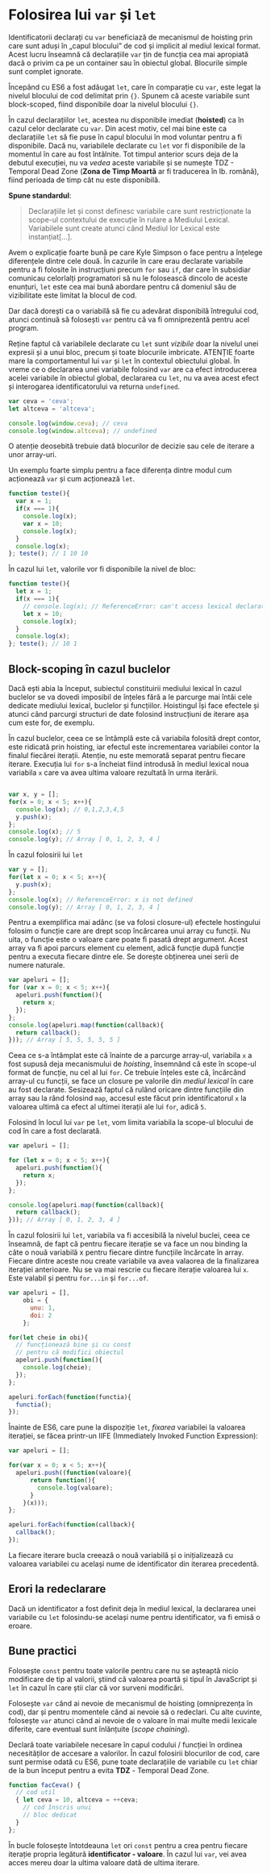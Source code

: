# Folosirea lui `var` și `let`

Identificatorii declarați cu `var` beneficiază de mecanismul de hoisting prin care sunt aduși în „capul blocului” de cod și implicit al mediul lexical format. Acest lucru înseamnă că declarațiile `var` țin de funcția cea mai apropiată dacă o privim ca pe un container sau în obiectul global. Blocurile simple sunt complet ignorate.

Începând cu ES6 a fost adăugat `let`, care în comparație cu `var`, este legat la nivelul blocului de cod delimitat prin `{}`. Spunem că aceste variabile sunt block-scoped, fiind disponibile doar la nivelul blocului `{}`.

În cazul declarațiilor `let`, acestea nu disponibile imediat (**hoisted**) ca în cazul celor declarate cu `var`. Din acest motiv, cel mai bine este ca declarațiile `let` să fie puse în capul blocului în mod voluntar pentru a fi disponibile. Dacă nu, variabilele declarate cu `let` vor fi disponibile de la momentul în care au fost întâlnite. Tot timpul anterior scurs deja de la debutul execuției, nu va *vedea* aceste variabile și se numește TDZ - Temporal Dead Zone (**Zona de Timp Moartă** ar fi traducerea în lb. română), fiind perioada de timp cât nu este disponibilă.

**Spune standardul**:

> Declarațiile let și const definesc variabile care sunt restricționate la scope-ul contextului de execuție în rulare a Mediului Lexical. Variabilele sunt create atunci când Mediul lor Lexical este instanțiat\[...].

Avem o explicație foarte bună pe care Kyle Simpson o face pentru a înțelege diferențele dintre cele două. În cazurile în care erau declarate variabile pentru a fi folosite în instrucțiuni precum `for` sau `if`, dar care în subsidiar comunicau celorlalți programatori să nu le folosească dincolo de aceste enunțuri, `let` este cea mai bună abordare pentru că domeniul său de vizibilitate este limitat la blocul de cod.

Dar dacă dorești ca o variabilă să fie cu adevărat disponibilă întregului cod, atunci continuă să folosești `var` pentru că va fi omniprezentă pentru acel program.

Reține faptul că variabilele declarate cu `let` sunt *vizibile* doar la nivelul unei expresii și a unui bloc, precum și toate blocurile imbricate. ATENȚIE foarte mare la comportamentul lui `var` și `let` în contextul obiectului global. În vreme ce o declararea unei variabile folosind `var` are ca efect introducerea acelei variabile în obiectul global, declararea cu `let`, nu va avea acest efect și interogarea identificatorului va returna `undefined`.

```javascript
var ceva = 'ceva';
let altceva = 'altceva';

console.log(window.ceva); // ceva
console.log(window.altceva); // undefined
```

O atenție deosebită trebuie dată blocurilor de decizie sau cele de iterare a unor array-uri.

Un exemplu foarte simplu pentru a face diferența dintre modul cum acționează `var` și cum acționează `let`.

```javascript
function teste(){
  var x = 1;
  if(x === 1){
    console.log(x);
    var x = 10;
    console.log(x);
  }
  console.log(x);
}; teste(); // 1 10 10
```
În cazul lui `let`, valorile vor fi disponibile la nivel de bloc:

```javascript
function teste(){
  let x = 1;
  if(x === 1){
    // console.log(x); // ReferenceError: can't access lexical declaration `x' before initialization
    let x = 10;
    console.log(x);
  }
  console.log(x);
}; teste(); // 10 1
```

## Block-scoping în cazul buclelor

Dacă ești abia la început, subiectul constituirii mediului lexical în cazul buclelor se va dovedi imposibil de înțeles fără a le parcurge mai întâi cele dedicate mediului lexical, buclelor și funcțiilor. Hoistingul își face efectele și atunci când parcurgi structuri de date folosind instrucțiuni de iterare așa cum este for, de exemplu.

În cazul buclelor, ceea ce se întâmplă este că variabila folosită drept contor, este ridicată prin hoisting, iar efectul este incrementarea variabilei contor la finalul fiecărei iterații. Atenție, nu este memorată separat pentru fiecare iterare. Execuția lui `for` s-a încheiat fiind introdusă în mediul lexical noua variabila `x` care va avea ultima valoare rezultată în urma iterării.

```javascript

var x, y = [];
for(x = 0; x < 5; x++){
  console.log(x); // 0,1,2,3,4,5
  y.push(x);
};
console.log(x); // 5
console.log(y); // Array [ 0, 1, 2, 3, 4 ]
```

În cazul folosirii lui `let`

```javascript
var y = [];
for(let x = 0; x < 5; x++){
  y.push(x);
};
console.log(x); // ReferenceError: x is not defined
console.log(y); // Array [ 0, 1, 2, 3, 4 ]
```

Pentru a exemplifica mai adânc (se va folosi closure-ul) efectele hostingului folosim o funcție care are drept scop încărcarea unui array cu funcții. Nu uita, o funcție este o valoare care poate fi pasată drept argument. Acest array va fi apoi parcurs element cu element, adică funcție după funcție pentru a executa fiecare dintre ele. Se dorește obținerea unei serii de numere naturale.

```javascript
var apeluri = [];
for (var x = 0; x < 5; x++){
  apeluri.push(function(){
    return x;
  });
};
console.log(apeluri.map(function(callback){
  return callback();
})); // Array [ 5, 5, 5, 5, 5 ]
```

Ceea ce s-a întâmplat este că înainte de a parcurge array-ul, variabila `x` a fost supusă deja mecanismului de *hoisting*, însemnând că este în scope-ul format de funcție, nu cel al lui `for`. Ce trebuie înțeles este că, încărcând array-ul cu funcții, se face un closure pe valorile din *mediul lexical* în care au fost declarate. Sesizează faptul că rulând oricare dintre funcțiile din array sau la rând folosind `map`, accesul este făcut prin identificatorul `x` la valoarea ultimă ca efect al ultimei iterații ale lui `for`, adică `5`.

Folosind în locul lui `var` pe `let`, vom limita variabila la scope-ul blocului de cod în care a fost declarată.

```javascript
var apeluri = [];

for (let x = 0; x < 5; x++){
  apeluri.push(function(){
    return x;
  });
};

console.log(apeluri.map(function(callback){
  return callback();
})); // Array [ 0, 1, 2, 3, 4 ]
```

În cazul folosirii lui `let`, variabila va fi accesibilă la nivelul buclei, ceea ce înseamnă, de fapt că pentru fiecare iterație se va face un nou binding la câte o nouă variabilă x pentru fiecare dintre funcțiile încărcate în array. Fiecare dintre aceste nou create variabile va avea valaorea de la finalizarea iterației anterioare. Nu se va mai rescrie cu fiecare iterație valoarea lui `x`. Este valabil și pentru `for...in` și `for...of`.

```javascript
var apeluri = [],
    obi = {
      unu: 1,
      doi: 2
    };

for(let cheie in obi){
  // funcționează bine și cu const
  // pentru că modifici obiectul
  apeluri.push(function(){
    console.log(cheie);
  });
};

apeluri.forEach(function(functia){
  functia();
});
```

Înainte de ES6, care pune la dispoziție `let`, *fixarea* variabilei la valoarea iterației, se făcea printr-un IIFE (Immediately Invoked Function Expression):

```javascript
var apeluri = [];

for(var x = 0; x < 5; x++){
  apeluri.push((function(valoare){
      return function(){
        console.log(valoare);
      }
    }(x)));
};

apeluri.forEach(function(callback){
  callback();
});
```

La fiecare iterare bucla creează o nouă variabilă și o inițializează cu valoarea variabilei cu același nume de identificator din iterarea precedentă.

## Erori la redeclarare

Dacă un identificator a fost definit deja în mediul lexical, la declararea unei variabile cu `let` folosindu-se același nume pentru identificator, va fi emisă o eroare.

## Bune practici

Folosește `const` pentru toate valorile pentru care nu se așteaptă nicio modificare de tip al valorii, știind că valoarea poartă și tipul în JavaScript și `let` în cazul în care știi clar că vor surveni modificări.

Folosește `var` când ai nevoie de mecanismul de hoisting (omniprezența în cod), dar și pentru momentele când ai nevoie să o redeclari. Cu alte cuvinte, folosește `var` atunci când ai nevoie de o valoare în mai multe medii lexicale diferite, care eventual sunt înlănțuite (*scope chaining*).

Declară toate variabilele necesare în capul codului / funcției în ordinea necesităților de accesare a valorilor. În cazul folosirii blocurilor de cod, care sunt permise odată cu ES6, pune toate declarațiile de variabile cu `let` chiar de la bun început pentru a evita **TDZ** - Temporal Dead Zone.

```javascript
function facCeva() {
  // cod util
  { let ceva = 10, altceva = ++ceva;
    // cod înscris unui
    // bloc dedicat
  }
};
```

În bucle folosește întotdeauna `let` ori `const` pentru a crea pentru fiecare iterație propria legătură **identificator - valoare**. În cazul lui `var`, vei avea acces mereu doar la ultima valoare dată de ultima iterare.
